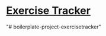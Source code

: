 # [Exercise Tracker](https://www.freecodecamp.org/learn/apis-and-microservices/apis-and-microservices-projects/exercise-tracker)
"# boilerplate-project-exercisetracker" 
